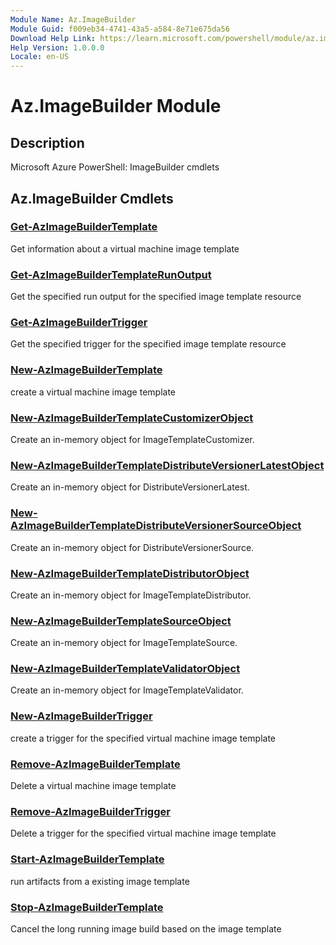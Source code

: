 ```yaml
---
Module Name: Az.ImageBuilder
Module Guid: f009eb34-4741-43a5-a584-8e71e675da56
Download Help Link: https://learn.microsoft.com/powershell/module/az.imagebuilder
Help Version: 1.0.0.0
Locale: en-US
---
```


# Az.ImageBuilder Module
## Description
Microsoft Azure PowerShell: ImageBuilder cmdlets

## Az.ImageBuilder Cmdlets
### [Get-AzImageBuilderTemplate](Get-AzImageBuilderTemplate.md)
Get information about a virtual machine image template

### [Get-AzImageBuilderTemplateRunOutput](Get-AzImageBuilderTemplateRunOutput.md)
Get the specified run output for the specified image template resource

### [Get-AzImageBuilderTrigger](Get-AzImageBuilderTrigger.md)
Get the specified trigger for the specified image template resource

### [New-AzImageBuilderTemplate](New-AzImageBuilderTemplate.md)
create a virtual machine image template

### [New-AzImageBuilderTemplateCustomizerObject](New-AzImageBuilderTemplateCustomizerObject.md)
Create an in-memory object for ImageTemplateCustomizer.

### [New-AzImageBuilderTemplateDistributeVersionerLatestObject](New-AzImageBuilderTemplateDistributeVersionerLatestObject.md)
Create an in-memory object for DistributeVersionerLatest.

### [New-AzImageBuilderTemplateDistributeVersionerSourceObject](New-AzImageBuilderTemplateDistributeVersionerSourceObject.md)
Create an in-memory object for DistributeVersionerSource.

### [New-AzImageBuilderTemplateDistributorObject](New-AzImageBuilderTemplateDistributorObject.md)
Create an in-memory object for ImageTemplateDistributor.

### [New-AzImageBuilderTemplateSourceObject](New-AzImageBuilderTemplateSourceObject.md)
Create an in-memory object for ImageTemplateSource.

### [New-AzImageBuilderTemplateValidatorObject](New-AzImageBuilderTemplateValidatorObject.md)
Create an in-memory object for ImageTemplateValidator.

### [New-AzImageBuilderTrigger](New-AzImageBuilderTrigger.md)
create a trigger for the specified virtual machine image template

### [Remove-AzImageBuilderTemplate](Remove-AzImageBuilderTemplate.md)
Delete a virtual machine image template

### [Remove-AzImageBuilderTrigger](Remove-AzImageBuilderTrigger.md)
Delete a trigger for the specified virtual machine image template

### [Start-AzImageBuilderTemplate](Start-AzImageBuilderTemplate.md)
run artifacts from a existing image template

### [Stop-AzImageBuilderTemplate](Stop-AzImageBuilderTemplate.md)
Cancel the long running image build based on the image template

